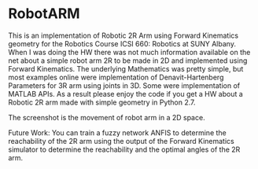 # RobotARM
This is an implementation of Robotic 2R Arm using Forward Kinematics geometry for the Robotics Course ICSI 660: Robotics at SUNY Albany. When I was doing the HW there was not much information available on the net about a simple robot arm 2R to be made in 2D and implemented using Forward Kinematics. The underlying Mathematics was pretty simple, but most examples online were implementation of Denavit-Hartenberg Parameters for 3R arm using joints in 3D. Some were implementation of MATLAB APIs. As a result please enjoy the code if you get a HW about a Robotic 2R arm made with simple geometry in Python 2.7.

The screenshot is the movement of robot arm in a 2D space.

Future Work:
You can train a fuzzy network ANFIS to determine the reachability of the 2R arm using the output of the Forward Kinematics simulator to determine the reachability and the optimal angles of the 2R arm.
